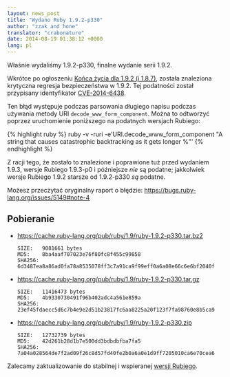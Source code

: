 ```yaml
---
layout: news_post
title: "Wydano Ruby 1.9.2-p330"
author: "zzak and hone"
translator: "crabonature"
date: 2014-08-19 01:38:12 +0000
lang: pl
---
```


Właśnie wydaliśmy 1.9.2-p330, finalne wydanie serii 1.9.2.

Wkrótce po ogłoszeniu
[Końca życia dla 1.9.2 (i 1.8.7)](https://www.ruby-lang.org/pl/news/2014/07/01/eol-for-1-8-7-and-1-9-2/),
została znaleziona krytyczna regresja bezpieczeństwa w 1.9.2.
Tej podatności został przypisany identyfikator [CVE-2014-6438].

Ten błąd występuje podczas parsowania długiego napisu podczas używania metody
URI `decode_www_form_component`. Można to odtworzyć poprzez uruchomienie
poniższego na podatnych wersjach Rubiego:

{% highlight ruby %}
ruby -v -ruri -e'URI.decode_www_form_component "A string that causes catastrophic backtracking as it gets longer %"'
{% endhighlight %}

Z racji tego, że zostało to znalezione i poprawione tuż przed wydaniem 1.9.3,
wersje Rubiego 1.9.3-p0 i późniejsze _nie_ są podatne; jakkolwiek wersje
Rubiego 1.9.2 starsze od 1.9.2-p330 _są_ podatne.

Możesz przeczytać oryginalny raport o błędzie:
<https://bugs.ruby-lang.org/issues/5149#note-4>

## Pobieranie

* <https://cache.ruby-lang.org/pub/ruby/1.9/ruby-1.9.2-p330.tar.bz2>

      SIZE:   9081661 bytes
      MD5:    8ba4aaf707023e76f80fc8f455c99858
      SHA256: 6d3487ea8a86ad0fa78a8535078ff3c7a91ca9f99eff0a6a08e66c6e6bf2040f

* <https://cache.ruby-lang.org/pub/ruby/1.9/ruby-1.9.2-p330.tar.gz>

      SIZE:   11416473 bytes
      MD5:    4b9330730491f96b402adc4a561e859a
      SHA256: 23ef45fdaecc5d6c7b4e9e2d51b23817fc6aa8225a20f123f7fa98760e8b5ca9

* <https://cache.ruby-lang.org/pub/ruby/1.9/ruby-1.9.2-p330.zip>

      SIZE:   12732739 bytes
      MD5:    42d261b28d1b7e500dd3bdbdbfba7fa5
      SHA256: 7a04a028564de7f2ad09f26c8d57fd40fe2b0a6a0e1d9ff7205010ca6e70cea6

Zalecamy zaktualizowanie do stabilnej i wspieranej
[wersji Rubiego](https://www.ruby-lang.org/pl/downloads/).

[CVE-2014-6438]: https://www.cve.org/CVERecord?id=CVE-2014-6438
